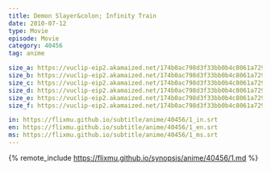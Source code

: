 ```yaml
---
title: Demon Slayer&colon; Infinity Train
date: 2010-07-12
type: Movie
episode: Movie
category: 40456
tag: anime

size_a: https://vuclip-eip2.akamaized.net/174b0ac798d3f33bb0b4c8061a72916f/vp63207_V20210610075438/hlsc_e2931_2.m3u8
size_b: https://vuclip-eip2.akamaized.net/174b0ac798d3f33bb0b4c8061a72916f/vp63207_V20210610075438/hlsc_e2931_3.m3u8
size_c: https://vuclip-eip2.akamaized.net/174b0ac798d3f33bb0b4c8061a72916f/vp63207_V20210610075438/hlsc_e2931_4.m3u8
size_d: https://vuclip-eip2.akamaized.net/174b0ac798d3f33bb0b4c8061a72916f/vp63207_V20210610075438/hlsc_e2931_5.m3u8
size_e: https://vuclip-eip2.akamaized.net/174b0ac798d3f33bb0b4c8061a72916f/vp63207_V20210610075438/hlsc_e2931_6.m3u8
size_f: https://vuclip-eip2.akamaized.net/174b0ac798d3f33bb0b4c8061a72916f/vp63207_V20210610075438/hlsc_e2931_7.m3u8

in: https://flixmu.github.io/subtitle/anime/40456/1_in.srt
en: https://flixmu.github.io/subtitle/anime/40456/1_en.srt
ms: https://flixmu.github.io/subtitle/anime/40456/1_ms.srt
---
```

{% remote_include https://flixmu.github.io/synopsis/anime/40456/1.md %}

